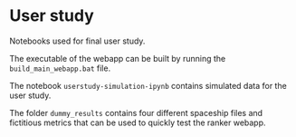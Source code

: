 # User study

Notebooks used for final user study.

The executable of the webapp can be built by running the `build_main_webapp.bat` file.

The notebook `userstudy-simulation-ipynb` contains simulated data for the user study.

The folder `dummy_results` contains four different spaceship files and fictitious metrics that can be used to quickly test the ranker webapp.